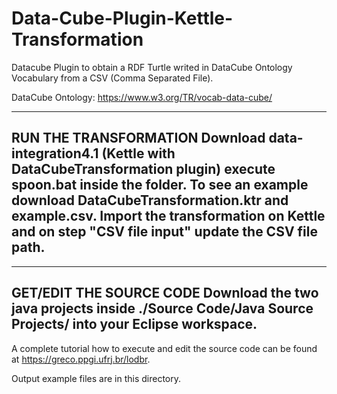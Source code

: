 # Data-Cube-Plugin-Kettle-Transformation
Datacube Plugin to obtain a RDF Turtle writed in DataCube Ontology Vocabulary from a CSV (Comma Separated File).

DataCube Ontology: https://www.w3.org/TR/vocab-data-cube/

----
RUN THE TRANSFORMATION
Download data-integration4.1 (Kettle with DataCubeTransformation plugin) execute spoon.bat inside the folder.
To see an example download DataCubeTransformation.ktr and example.csv. Import the transformation on Kettle and on step "CSV file input" update the CSV file path.  
----	

---
GET/EDIT THE SOURCE CODE 
Download the two java projects inside ./Source Code/Java Source Projects/ into your Eclipse workspace. 
---

A complete tutorial how to execute and edit the source code can be found at https://greco.ppgi.ufrj.br/lodbr.

Output example files are in this directory. 
